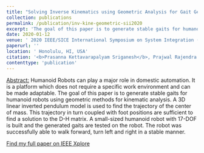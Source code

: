```yaml
---
title: "Solving Inverse Kinematics using Geometric Analysis for Gait Generation in Small-Sized Humanoid Robots"
collection: publications
permalink: /publication/inv-kine-geometric-sii2020
excerpt: 'The goal of this paper is to generate stable gaits for humanoid robots using geometric methods for kinematic analysis.'
date: 2020-01-12
venue: ' 2020 IEEE/SICE International Symposium on System Integration (SII)'
paperurl: ''
location: ' Honolulu, HI, USA'
citation: '<b>Prasanna Kettavarapalyam Sriganesh</b>, Prajwal Rajendra Mahendrakar and Rajasekar Mohan, &quot;Solving inverse kinematics using geometric analysis for gait generation in small-sized humanoid robots&quot;, <i>in Proc. IEEE/SICE International Symposium on System Integration(SII)</i>, Honolulu, Hawaii, USA, 12th-15th  January 2020, pp. 384–389'
contenttype: 'publication'
---
```


<ins>Abstract:</ins> Humanoid Robots can play a major role in domestic automation. It is a platform which does not require a specific work environment and can be made adaptable. The goal of this paper is to generate stable gaits for humanoid robots using geometric methods for kinematic analysis. A 3D linear inverted pendulum model is used to find the trajectory of the center of mass. This trajectory in turn coupled with foot positions are sufficient to find a solution to the D-H matrix. A small-sized humanoid robot with 17-DOF is built and the generated gaits are tested on the robot. The robot was successfully able to walk forward, turn left and right in a stable manner.

[Find my full paper on IEEE Xplore](https://ieeexplore.ieee.org/abstract/document/9025944)
